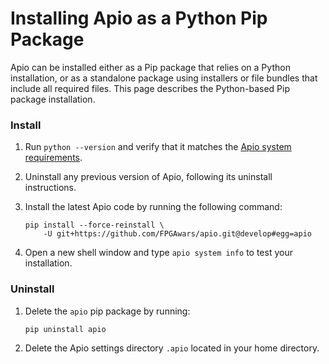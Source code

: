 # Installing Apio as a Python Pip Package

Apio can be installed either as a Pip package that relies on a Python installation, or as a standalone package using installers or file bundles that include all required files. This page describes the Python-based Pip package installation.

### Install

1. Run `python --version` and verify that it matches the [Apio system requirements](system-requirements.md).

2. Uninstall any previous version of Apio, following its uninstall instructions.

3. Install the latest Apio code by running the following command:

    ```
    pip install --force-reinstall \
        -U git+https://github.com/FPGAwars/apio.git@develop#egg=apio
    ```

4. Open a new shell window and type `apio system info` to test your installation.

### Uninstall

1. Delete the `apio` pip package by running:

    ```
    pip uninstall apio
    ```

2. Delete the Apio settings directory `.apio` located in your home directory.
